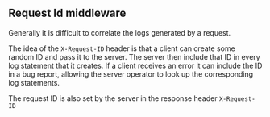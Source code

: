 ## Request Id middleware

Generally it is difficult to correlate the logs generated by a request.

The idea of the `X-Request-ID` header is that a client can create some random ID and pass it to the server. The server then include that ID in every log statement that it creates. If a client receives an error it can include the ID in a bug report, allowing the server operator to look up the corresponding log statements.

The request ID is also set by the server in the response header `X-Request-ID`
